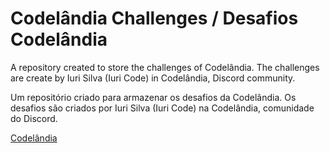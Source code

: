 # Codelândia Challenges / Desafios Codelândia
A repository created to store the challenges of Codelândia. The challenges are create by Iuri Silva (Iuri Code) in Codelândia, 
Discord community.

Um repositório criado para armazenar os desafios da Codelândia. Os desafios são criados por Iuri Silva (Iuri Code) na Codelândia,
comunidade do Discord.

[Codelândia](https://discord.gg/REgf3amZ)